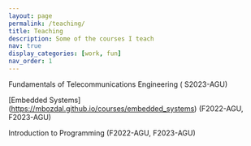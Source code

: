 ```yaml
---
layout: page
permalink: /teaching/
title: Teaching
description: Some of the courses I teach
nav: true
display_categories: [work, fun]
nav_order: 1
---
```


Fundamentals of Telecommunications Engineering ( S2023-AGU)

[Embedded Systems] (https://mbozdal.github.io/courses/embedded_systems) (F2022-AGU, F2023-AGU) 

Introduction to Programming (F2022-AGU, F2023-AGU)